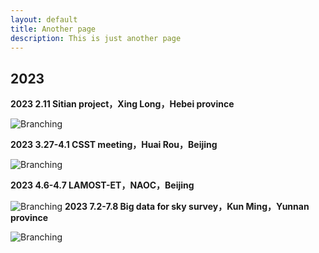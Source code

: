 ```yaml
---
layout: default
title: Another page
description: This is just another page
---
```


## 2023
**2023 2.11 Sitian project，Xing Long，Hebei province**

![Branching](/picture/sitian.jpg)

**2023 3.27-4.1 CSST meeting，Huai Rou，Beijing**

![Branching](/picture/CSSTsmall.jpg)

**2023 4.6-4.7 LAMOST-ET，NAOC，Beijing**

![Branching](/picture/lamoet.jpg)
**2023 7.2-7.8 Big data for sky survey，Kun Ming，Yunnan province**

![Branching](/picture/yunnan.jpg)

